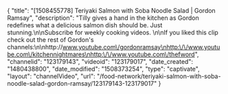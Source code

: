 {
    "title": "[1508455778] Teriyaki Salmon with Soba Noodle Salad | Gordon Ramsay",
    "description": "Tilly gives a hand in the kitchen as Gordon redefines what a delicious salmon dish should be. Just stunning.\n\nSubscribe for weekly cooking videos. \n\nIf you liked this clip check out the rest of Gordon's channels:\n\nhttp:\/\/www.youtube.com\/gordonramsay\nhttp:\/\/www.youtube.com\/kitchennightmares\nhttp:\/\/www.youtube.com\/thefword",
    "channelid": "123179143",
    "videoid": "123179017",
    "date_created": "1480438800",
    "date_modified": "1508373254",
    "type": "captivate",
    "layout": "channelVideo",
    "url": "\/food-network\/teriyaki-salmon-with-soba-noodle-salad-gordon-ramsay\/123179143-123179017"
}